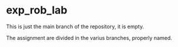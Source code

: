 # exp_rob_lab

This is just the main branch of the repository, it is empty.

The assignment are divided in the varius branches, properly named.
